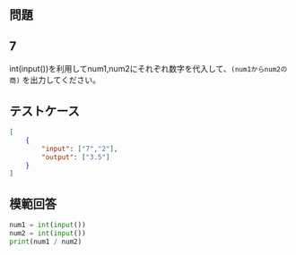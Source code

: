 ## 問題
## 7

int(input())を利用してnum1,num2にそれぞれ数字を代入して、`(num1からnum2の商)` を出力してください。

## テストケース

```json
[
	{
		"input": ["7","2"],
		"output": ["3.5"]
	}
]
```

## 模範回答
```python
num1 = int(input())
num2 = int(input())
print(num1 / num2)
```